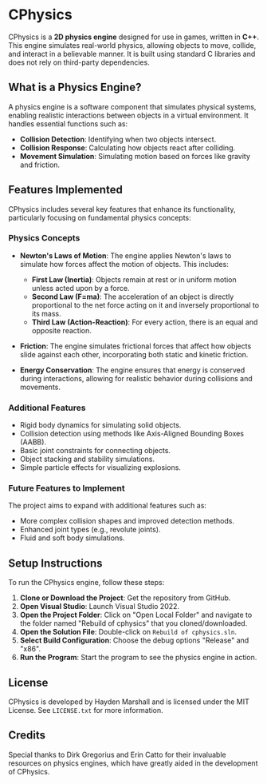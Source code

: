 # CPhysics

CPhysics is a **2D physics engine** designed for use in games, written in **C++**. This engine simulates real-world physics, allowing objects to move, collide, and interact in a believable manner. It is built using standard C libraries and does not rely on third-party dependencies.

## What is a Physics Engine?

A physics engine is a software component that simulates physical systems, enabling realistic interactions between objects in a virtual environment. It handles essential functions such as:
- **Collision Detection**: Identifying when two objects intersect.
- **Collision Response**: Calculating how objects react after colliding.
- **Movement Simulation**: Simulating motion based on forces like gravity and friction.

## Features Implemented

CPhysics includes several key features that enhance its functionality, particularly focusing on fundamental physics concepts:

### Physics Concepts
- **Newton's Laws of Motion**: The engine applies Newton's laws to simulate how forces affect the motion of objects. This includes:
  - **First Law (Inertia)**: Objects remain at rest or in uniform motion unless acted upon by a force.
  - **Second Law (F=ma)**: The acceleration of an object is directly proportional to the net force acting on it and inversely proportional to its mass.
  - **Third Law (Action-Reaction)**: For every action, there is an equal and opposite reaction.

- **Friction**: The engine simulates frictional forces that affect how objects slide against each other, incorporating both static and kinetic friction.

- **Energy Conservation**: The engine ensures that energy is conserved during interactions, allowing for realistic behavior during collisions and movements.

### Additional Features
- Rigid body dynamics for simulating solid objects.
- Collision detection using methods like Axis-Aligned Bounding Boxes (AABB).
- Basic joint constraints for connecting objects.
- Object stacking and stability simulations.
- Simple particle effects for visualizing explosions.

### Future Features to Implement
The project aims to expand with additional features such as:
- More complex collision shapes and improved detection methods.
- Enhanced joint types (e.g., revolute joints).
- Fluid and soft body simulations.

## Setup Instructions

To run the CPhysics engine, follow these steps:

1. **Clone or Download the Project**: Get the repository from GitHub.
2. **Open Visual Studio**: Launch Visual Studio 2022.
3. **Open the Project Folder**: Click on "Open Local Folder" and navigate to the folder named "Rebuild of cphysics" that you cloned/downloaded.
4. **Open the Solution File**: Double-click on `Rebuild of cphysics.sln`.
5. **Select Build Configuration**: Choose the debug options "Release" and "x86".
6. **Run the Program**: Start the program to see the physics engine in action.

## License

CPhysics is developed by Hayden Marshall and is licensed under the MIT License. See `LICENSE.txt` for more information.

## Credits

Special thanks to Dirk Gregorius and Erin Catto for their invaluable resources on physics engines, which have greatly aided in the development of CPhysics.
